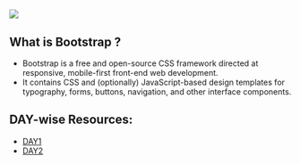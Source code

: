 # ![](https://miro.medium.com/max/400/0*_rAD9NgK7l6KSlNc.png)

## What is Bootstrap ?
 * Bootstrap is a free and open-source CSS framework directed at responsive, mobile-first front-end web development. 
 * It contains CSS and (optionally) JavaScript-based design templates for typography, forms, buttons, navigation, and other interface components.


## DAY-wise Resources:
* [DAY1](https://github.com/30DaysofWebDEV/DSC-30-Days-of-Web/blob/main/Bootstrap/DAY1.md)
* [DAY2](https://github.com/30DaysofWebDEV/DSC-30-Days-of-Web/blob/main/Bootstrap/DAY2.md)

